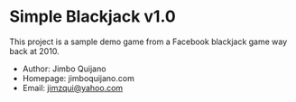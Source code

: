 # Simple Blackjack v1.0

This project is a sample demo game from a Facebook blackjack game way back at 2010.

* Author: Jimbo Quijano
* Homepage: jimboquijano.com
* Email: jimzqui@yahoo.com